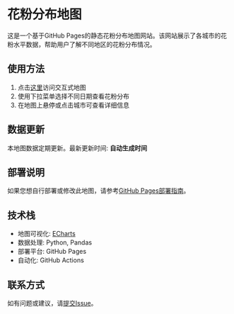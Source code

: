 # 花粉分布地图

这是一个基于GitHub Pages的静态花粉分布地图网站。该网站展示了各城市的花粉水平数据，帮助用户了解不同地区的花粉分布情况。

## 使用方法

1. 点击[这里](index.html)访问交互式地图
2. 使用下拉菜单选择不同日期查看花粉分布
3. 在地图上悬停或点击城市可查看详细信息

## 数据更新

本地图数据定期更新。最新更新时间: **自动生成时间**

## 部署说明

如果您想自行部署或修改此地图，请参考[GitHub Pages部署指南](GITHUB_PAGES_DEPLOY.md)。

## 技术栈

- 地图可视化: [ECharts](https://echarts.apache.org/)
- 数据处理: Python, Pandas
- 部署平台: GitHub Pages
- 自动化: GitHub Actions

## 联系方式

如有问题或建议，请[提交Issue](https://github.com/用户名/仓库名/issues)。 